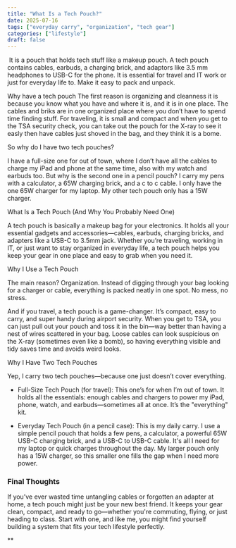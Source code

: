 ```yaml
---
title: "What Is a Tech Pouch?"
date: 2025-07-16
tags: ["everyday carry", "organization", "tech gear"]
categories: ["lifestyle"]
draft: false
---
```


 It is a pouch that holds tech stuff like a makeup pouch. A tech pouch contains cables, earbuds, a charging brick, and adaptors like 3.5 mm headphones to USB-C for the phone. It is essential for travel and IT work or just for everyday life to. Make it easy to pack and unpack.

  

Why have a tech pouch The first reason is organizing and cleanness it is because you know what you have and where it is, and it is in one place. The cables and briks are in one organized place where you don’t have to spend time finding stuff. For traveling, it is small and compact and when you get to the TSA security check, you can take out the pouch for the X-ray to see it easly then have cables just shoved in the bag, and they think it is a bome.

  

So why do I have two tech pouches?

I have a full-size one for out of town, where I don’t have all the cables to charge my iPad and phone at the same time, also with my watch and earbuds too. But why is the second one in a pencil pouch? I carry my pens with a calculator, a 65W charging brick, and a c to c cable. I only have the one 65W charger for my laptop. My other tech pouch only has a 15W charger.

  
  
  

What Is a Tech Pouch (And Why You Probably Need One)

A tech pouch is basically a makeup bag for your electronics. It holds all your essential gadgets and accessories—cables, earbuds, charging bricks, and adapters like a USB-C to 3.5mm jack. Whether you’re traveling, working in IT, or just want to stay organized in everyday life, a tech pouch helps you keep your gear in one place and easy to grab when you need it.

  

Why I Use a Tech Pouch

The main reason? Organization. Instead of digging through your bag looking for a charger or cable, everything is packed neatly in one spot. No mess, no stress.

  

And if you travel, a tech pouch is a game-changer. It’s compact, easy to carry, and super handy during airport security. When you get to TSA, you can just pull out your pouch and toss it in the bin—way better than having a nest of wires scattered in your bag. Loose cables can look suspicious on the X-ray (sometimes even like a bomb), so having everything visible and tidy saves time and avoids weird looks.

  

Why I Have Two Tech Pouches

Yep, I carry two tech pouches—because one just doesn’t cover everything.

  

- Full-Size Tech Pouch (for travel): This one’s for when I’m out of town. It holds all the essentials: enough cables and chargers to power my iPad, phone, watch, and earbuds—sometimes all at once. It’s the "everything" kit.
    

  

- Everyday Tech Pouch (in a pencil case): This is my daily carry. I use a simple pencil pouch that holds a few pens, a calculator, a powerful 65W USB-C charging brick, and a USB-C to USB-C cable. It's all I need for my laptop or quick charges throughout the day. My larger pouch only has a 15W charger, so this smaller one fills the gap when I need more power.
    

  

### Final Thoughts

If you’ve ever wasted time untangling cables or forgotten an adapter at home, a tech pouch might just be your new best friend. It keeps your gear clean, compact, and ready to go—whether you're commuting, flying, or just heading to class. Start with one, and like me, you might find yourself building a system that fits your tech lifestyle perfectly.

  
**
